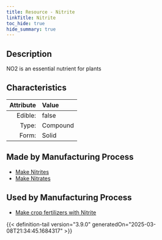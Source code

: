 ```yaml
---
title: Resource - Nitrite
linkTitle: Nitrite
toc_hide: true
hide_summary: true
---
```

<!-- This is generated by the MarsSim HelpGenertor, do not edit. -->

## Description
 NO2 is an essential nutrient for plants

## Characteristics

| Attribute      | Value |
|--------:|:------|
|Edible:|false|
|Type:|Compound|
|Form:|Solid|
 
## Made by Manufacturing Process

- [Make Nitrites](/docs/definitions/process/make-nitrites)
- [Make Nitrates](/docs/definitions/process/make-nitrates)

## Used by Manufacturing Process

- [Make crop fertilizers with Nitrite](/docs/definitions/process/make-crop-fertilizers-with-nitrite)


    


{{< definition-tail version="3.9.0" generatedOn="2025-03-08T21:34:45.1684317" >}}


